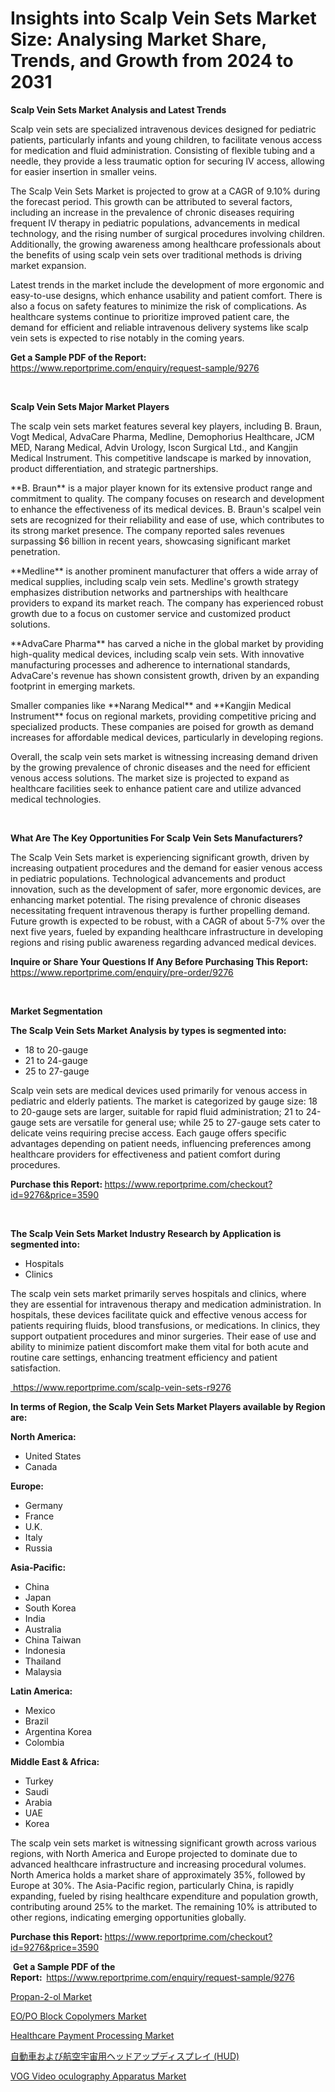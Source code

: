 <p><h1>Insights into Scalp Vein Sets Market Size: Analysing Market Share, Trends, and Growth from 2024 to 2031</h1></p><p><strong>Scalp Vein Sets Market Analysis and Latest Trends</strong></p>
<p><p>Scalp vein sets are specialized intravenous devices designed for pediatric patients, particularly infants and young children, to facilitate venous access for medication and fluid administration. Consisting of flexible tubing and a needle, they provide a less traumatic option for securing IV access, allowing for easier insertion in smaller veins.</p><p>The Scalp Vein Sets Market is projected to grow at a CAGR of 9.10% during the forecast period. This growth can be attributed to several factors, including an increase in the prevalence of chronic diseases requiring frequent IV therapy in pediatric populations, advancements in medical technology, and the rising number of surgical procedures involving children. Additionally, the growing awareness among healthcare professionals about the benefits of using scalp vein sets over traditional methods is driving market expansion.</p><p>Latest trends in the market include the development of more ergonomic and easy-to-use designs, which enhance usability and patient comfort. There is also a focus on safety features to minimize the risk of complications. As healthcare systems continue to prioritize improved patient care, the demand for efficient and reliable intravenous delivery systems like scalp vein sets is expected to rise notably in the coming years.</p></p>
<p><strong>Get a Sample PDF of the Report:&nbsp;</strong> <a href="https://www.reportprime.com/enquiry/request-sample/9276">https://www.reportprime.com/enquiry/request-sample/9276</a></p>
<p>&nbsp;</p>
<p><strong>Scalp Vein Sets Major Market Players</strong></p>
<p><p>The scalp vein sets market features several key players, including B. Braun, Vogt Medical, AdvaCare Pharma, Medline, Demophorius Healthcare, JCM MED, Narang Medical, Advin Urology, Iscon Surgical Ltd., and Kangjin Medical Instrument. This competitive landscape is marked by innovation, product differentiation, and strategic partnerships.</p><p>**B. Braun** is a major player known for its extensive product range and commitment to quality. The company focuses on research and development to enhance the effectiveness of its medical devices. B. Braun's scalpel vein sets are recognized for their reliability and ease of use, which contributes to its strong market presence. The company reported sales revenues surpassing $6 billion in recent years, showcasing significant market penetration.</p><p>**Medline** is another prominent manufacturer that offers a wide array of medical supplies, including scalp vein sets. Medline's growth strategy emphasizes distribution networks and partnerships with healthcare providers to expand its market reach. The company has experienced robust growth due to a focus on customer service and customized product solutions.</p><p>**AdvaCare Pharma** has carved a niche in the global market by providing high-quality medical devices, including scalp vein sets. With innovative manufacturing processes and adherence to international standards, AdvaCare's revenue has shown consistent growth, driven by an expanding footprint in emerging markets.</p><p>Smaller companies like **Narang Medical** and **Kangjin Medical Instrument** focus on regional markets, providing competitive pricing and specialized products. These companies are poised for growth as demand increases for affordable medical devices, particularly in developing regions.</p><p>Overall, the scalp vein sets market is witnessing increasing demand driven by the growing prevalence of chronic diseases and the need for efficient venous access solutions. The market size is projected to expand as healthcare facilities seek to enhance patient care and utilize advanced medical technologies.</p></p>
<p>&nbsp;</p>
<p><strong>What Are The Key Opportunities For Scalp Vein Sets Manufacturers?</strong></p>
<p><p>The Scalp Vein Sets market is experiencing significant growth, driven by increasing outpatient procedures and the demand for easier venous access in pediatric populations. Technological advancements and product innovation, such as the development of safer, more ergonomic devices, are enhancing market potential. The rising prevalence of chronic diseases necessitating frequent intravenous therapy is further propelling demand. Future growth is expected to be robust, with a CAGR of about 5-7% over the next five years, fueled by expanding healthcare infrastructure in developing regions and rising public awareness regarding advanced medical devices.</p></p>
<p><strong>Inquire or Share Your Questions If Any Before Purchasing This Report:</strong> <a href="https://www.reportprime.com/enquiry/pre-order/9276">https://www.reportprime.com/enquiry/pre-order/9276</a></p>
<p>&nbsp;</p>
<p><strong>Market Segmentation</strong></p>
<p><strong>The Scalp Vein Sets Market Analysis by types is segmented into:</strong></p>
<p><ul><li>18 to 20-gauge</li><li>21 to 24-gauge</li><li>25 to 27-gauge</li></ul></p>
<p><p>Scalp vein sets are medical devices used primarily for venous access in pediatric and elderly patients. The market is categorized by gauge size: 18 to 20-gauge sets are larger, suitable for rapid fluid administration; 21 to 24-gauge sets are versatile for general use; while 25 to 27-gauge sets cater to delicate veins requiring precise access. Each gauge offers specific advantages depending on patient needs, influencing preferences among healthcare providers for effectiveness and patient comfort during procedures.</p></p>
<p><strong>Purchase this Report:&nbsp;</strong><a href="https://www.reportprime.com/checkout?id=9276&price=3590">https://www.reportprime.com/checkout?id=9276&price=3590</a></p>
<p>&nbsp;</p>
<p><strong>The Scalp Vein Sets Market Industry Research by Application is segmented into:</strong></p>
<p><ul><li>Hospitals</li><li>Clinics</li></ul></p>
<p><p>The scalp vein sets market primarily serves hospitals and clinics, where they are essential for intravenous therapy and medication administration. In hospitals, these devices facilitate quick and effective venous access for patients requiring fluids, blood transfusions, or medications. In clinics, they support outpatient procedures and minor surgeries. Their ease of use and ability to minimize patient discomfort make them vital for both acute and routine care settings, enhancing treatment efficiency and patient satisfaction.</p></p>
<p><a href="https://www.reportprime.com/scalp-vein-sets-r9276">&nbsp;https://www.reportprime.com/scalp-vein-sets-r9276</a></p>
<p><strong>In terms of Region, the Scalp Vein Sets Market Players available by Region are:</strong></p>
<p>
    <p> <strong> North America: </strong>
        <ul>
            <li>United States</li>
            <li>Canada</li>
        </ul>
        </p> 
    <p> <strong> Europe: </strong>
        <ul>
            <li>Germany</li>
            <li>France</li>
            <li>U.K.</li>
            <li>Italy</li>
            <li>Russia</li>
        </ul>
        </p> 
    <p> <strong> Asia-Pacific: </strong>
        <ul>
            <li>China</li>
            <li>Japan</li>
            <li>South Korea</li>
            <li>India</li>
            <li>Australia</li>
            <li>China Taiwan</li>
            <li>Indonesia</li>
            <li>Thailand</li>
            <li>Malaysia</li>
        </ul>
        </p> 
    <p> <strong> Latin America: </strong>
        <ul>
            <li>Mexico</li>
            <li>Brazil</li>
            <li>Argentina Korea</li>
            <li>Colombia</li>
        </ul>
        </p> 
    <p> <strong> Middle East & Africa: </strong>
        <ul>
            <li>Turkey</li>
            <li>Saudi</li>
            <li>Arabia</li>
            <li>UAE</li>
            <li>Korea</li>
        </ul>
    </p>
    </p>
<p><p>The scalp vein sets market is witnessing significant growth across various regions, with North America and Europe projected to dominate due to advanced healthcare infrastructure and increasing procedural volumes. North America holds a market share of approximately 35%, followed by Europe at 30%. The Asia-Pacific region, particularly China, is rapidly expanding, fueled by rising healthcare expenditure and population growth, contributing around 25% to the market. The remaining 10% is attributed to other regions, indicating emerging opportunities globally.</p></p>
<p><strong>Purchase this Report: </strong><a href="https://www.reportprime.com/checkout?id=9276&price=3590">https://www.reportprime.com/checkout?id=9276&price=3590</a></p>
<p>&nbsp;<strong>Get a Sample PDF of the Report:&nbsp;&nbsp;</strong><a href="https://www.reportprime.com/enquiry/request-sample/9276">https://www.reportprime.com/enquiry/request-sample/9276</a></p>
<p><strong></strong></p>
<p><p><a href="https://issuu.com/reportprime-2/docs/propan-2-ol-market-size-2030.pptx_cd38ab582f8ec8">Propan-2-ol Market</a></p><p><a href="https://issuu.com/reportprime-2/docs/eopo-block-copolymers-market-size-2_2862af66daaa29">EO/PO Block Copolymers Market</a></p><p><a href="https://www.linkedin.com/pulse/global-healthcare-payment-processing-market-trends-innovations-qcsqf?trackingId=1ln%2BoksCR%2FO3k1AJtmYonw%3D%3D">Healthcare Payment Processing Market</a></p><p><a href="https://medium.com/@raap8632/automotive-and-aerospace-heads-up-display-hud-485f54daa106">自動車および航空宇宙用ヘッドアップディスプレイ (HUD)</a></p><p><a href="https://github.com/wwwkeltoum/Market-Research-Report-List-4/blob/main/vog-video-oculography-apparatus-market.md">VOG Video oculography Apparatus Market</a></p></p>